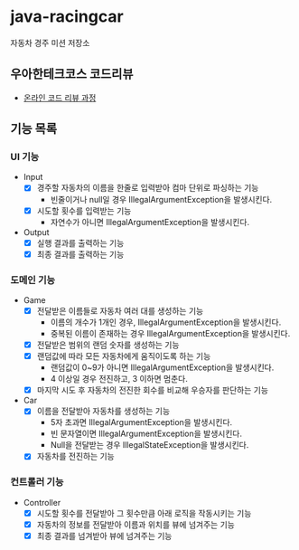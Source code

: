 # java-racingcar

자동차 경주 미션 저장소

## 우아한테크코스 코드리뷰

- [온라인 코드 리뷰 과정](https://github.com/woowacourse/woowacourse-docs/blob/master/maincourse/README.md)

## 기능 목록

### UI 기능

- Input
    - [x] 경주할 자동차의 이름을 한줄로 입력받아 컴마 단위로 파싱하는 기능
        - 빈줄이거나 null일 경우 IllegalArgumentException을 발생시킨다.
    - [x] 시도할 횟수를 입력받는 기능
        - 자연수가 아니면 IllegalArgumentException을 발생시킨다.
- Output
    - [x] 실행 결과를 출력하는 기능
    - [x] 최종 결과를 출력하는 기능

### 도메인 기능

- Game
    - [x] 전달받은 이름들로 자동차 여러 대를 생성하는 기능
        - 이름의 개수가 1개인 경우, IllegalArgumentException을 발생시킨다.
        - 중복된 이름이 존재하는 경우 IllegalArgumentException을 발생시킨다.
    - [x] 전달받은 범위의 랜덤 숫자를 생성하는 기능
    - [x] 랜덤값에 따라 모든 자동차에게 움직이도록 하는 기능
        - 랜덤값이 0~9가 아니면 IllegalArgumentException을 발생시킨다.
        - 4 이상일 경우 전진하고, 3 이하면 멈춘다.
    - [x] 마지막 시도 후 자동차의 전진한 회수를 비교해 우승자를 판단하는 기능
- Car
    - [x] 이름을 전달받아 자동차를 생성하는 기능
        - 5자 초과면 IllegalArgumentException을 발생시킨다.
        - 빈 문자열이면 IllegalArgumentException을 발생시킨다.
        - Null을 전달받는 경우 IllegalStateException을 발생시킨다.
    - [x] 자동차를 전진하는 기능

### 컨트롤러 기능

- Controller
    - [x] 시도할 횟수를 전달받아 그 횟수만큼 아래 로직을 작동시키는 기능
    - [x] 자동차의 정보를 전달받아 이름과 위치를 뷰에 넘겨주는 기능
    - [x] 최종 결과를 넘겨받아 뷰에 넘겨주는 기능